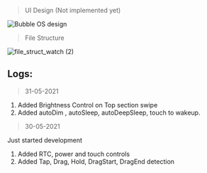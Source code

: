 > UI Design (Not implemented yet)  

![Bubble OS design](https://user-images.githubusercontent.com/32586986/120096651-5273e600-c14a-11eb-86ec-2ac5abeb7cb9.png)
> File Structure  

![file_struct_watch (2)](https://user-images.githubusercontent.com/32586986/120196580-a3183b80-c23d-11eb-99d6-1febd3c8f595.png)


## Logs:  
> 31-05-2021

1. Added Brightness Control on Top section swipe
2. Added autoDim , autoSleep, autoDeepSleep, touch to wakeup.

> 30-05-2021  

Just started development
1. Added RTC, power and touch controls
2. Added Tap, Drag, Hold, DragStart, DragEnd detection 
